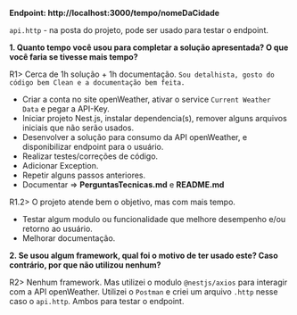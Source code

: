 **Endpoint:  http://localhost:3000/tempo/nomeDaCidade**

`api.http` - na posta do projeto, pode ser usado para testar o endpoint.

**1. Quanto tempo você usou para completar a solução apresentada? O que você faria se tivesse mais tempo?**

R1> Cerca de 1h solução + 1h documentação. `Sou detalhista, gosto do código bem Clean e a documentação bem feita.`
- Criar a conta no site openWeather, ativar o service `Current Weather Data` e pegar a API-Key.
- Iniciar projeto Nest.js, instalar dependencia(s), remover alguns arquivos iniciais que não serão usados.
- Desenvolver a solução para consumo da API openWeather, e disponibilizar endpoint para o usuário.
- Realizar testes/correções de código.
- Adicionar Exception.
- Repetir alguns passos anteriores.
- Documentar => **PerguntasTecnicas.md** e **README.md**

R1.2> O projeto atende bem o objetivo, mas com mais tempo.
- Testar algum modulo ou funcionalidade que melhore desempenho e/ou retorno ao usuário.
- Melhorar documentação.

**2. Se usou algum framework, qual foi o motivo de ter usado este? Caso contrário, por que não utilizou nenhum?**

R2> Nenhum framework. Mas utilizei o modulo `@nestjs/axios` para interagir com a API openWeather. Utilizei o `Postman` e criei um arquivo `.http` nesse caso o `api.http`. Ambos para testar o endpoint.